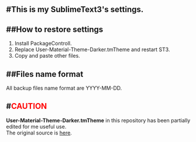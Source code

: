 #This is my SublimeText3's settings.
-------------------------------------

##How to restore settings
-------------------------
1. Install PackageControll.
2. Replace User-Material-Theme-Darker.tmTheme and restart ST3.
3. Copy and paste other files.

##Files name format
-------------------------
All backup files name format are YYYY-MM-DD.

#<font color="Red">CAUTION</font>
---------------------------
__User-Material-Theme-Darker.tmTheme__ in this repository has been partially edited for me useful use.  
The original source is [here](https://packagecontrol.io/packages/Material%20Theme).